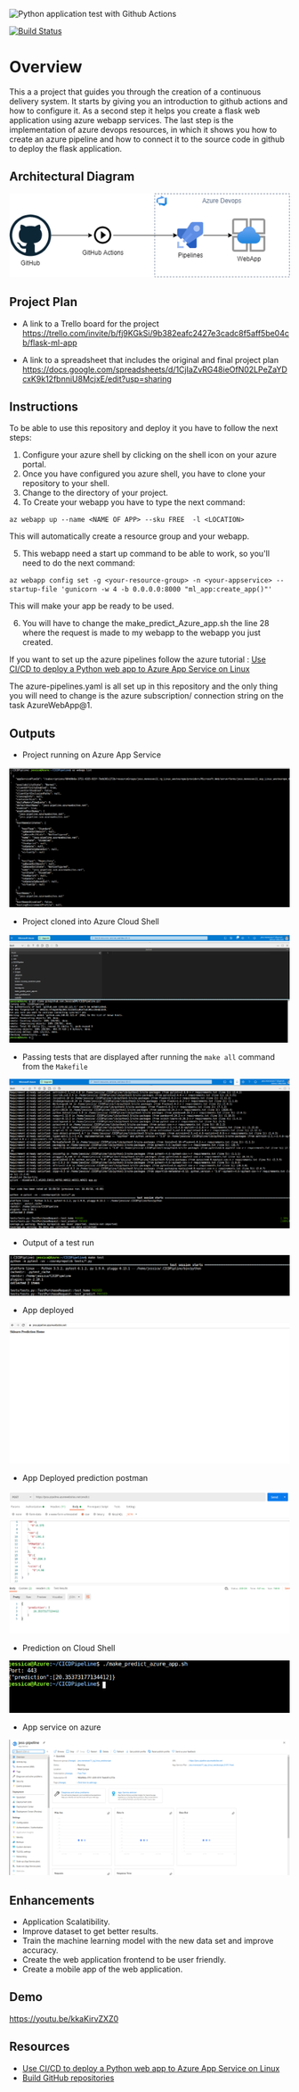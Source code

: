 ![Python application test with Github Actions](https://github.com/JessicaBMV/CICDPipeline/workflows/Python%20application%20test%20with%20Github%20Actions/badge.svg)

[![Build Status](https://dev.azure.com/jessmenesses110754/jessmenesses11/_apis/build/status/JessicaBMV.CICDPipeline?branchName=main)](https://dev.azure.com/jessmenesses110754/jessmenesses11/_build/latest?definitionId=1&branchName=main)

# Overview

This a a project that guides you through the creation of a continuous delivery system.
It starts by giving you an introduction to github actions and how to configure it. 
As a second step it helps you create a flask web application using azure webapp services. 
The last step is the implementation of azure devops resources, in which it shows you how to create an azure pipeline and how to connect it to the source code in github to deploy the flask application.

## Architectural Diagram
<img src='/images/CICDPipeline.png'/>

## Project Plan

* A link to a Trello board for the project
https://trello.com/invite/b/fj9KGkSi/9b382eafc2427e3cadc8f5aff5be04cb/flask-ml-app

* A link to a spreadsheet that includes the original and final project plan
https://docs.google.com/spreadsheets/d/1CjIaZvRG48ieOfN02LPeZaYDcxK9k12fbnniU8McjxE/edit?usp=sharing


## Instructions

To be able to use this repository and deploy it you have to follow the next steps:

1. Configure your azure shell by clicking on the shell icon on your azure portal.
2. Once you have configured you azure shell, you have to clone your repository to your shell.
3. Change to the directory of your project.
4. To Create your webapp you have to type the next command:

```
az webapp up --name <NAME OF APP> --sku FREE  -l <LOCATION>

```
This will automatically create a resource group and your webapp.

5. This webapp need a start up command to be able to work, so you'll need to do the next command: 

```
az webapp config set -g <your-resource-group> -n <your-appservice> --startup-file 'gunicorn -w 4 -b 0.0.0.0:8000 "ml_app:create_app()"'

```
This will make your app be ready to be used. 

6. You will have to change the make_predict_Azure_app.sh the line 28 where the request is made to my webapp to the webapp you just created. 

If you want to set up the azure pipelines follow the azure tutorial : [Use CI/CD to deploy a Python web app to Azure App Service on Linux](https://docs.microsoft.com/en-us/azure/devops/pipelines/ecosystems/python-webapp?view=azure-devops)

The azure-pipelines.yaml is all set up in this repository and the only thing you will need to change is the azure subscription/ connection string on the task AzureWebApp@1.


## Outputs
* Project running on Azure App Service
<img src='/images/webapp-running.png'/>


* Project cloned into Azure Cloud Shell
<img src='/images/clone-repo.png'/>

* Passing tests that are displayed after running the `make all` command from the `Makefile`
<img src='/images/make-all.png'/>

* Output of a test run
<img src='/images/make-test.png'/>

* App deployed
<img src='/images/home.png'/>

* App Deployed prediction postman
<img src='/images/postman-prediction.png'/>

* Prediction on Cloud Shell 
<img src='/images/prediction.png'/>

* App service on azure
<img src='/images/app-service.png'/>


## Enhancements

- Application Scalatibility.
- Improve dataset to get better results.
- Train the machine learning model with the new data set and improve accuracy.
- Create the web application frontend to be user friendly.
- Create a mobile app of the web application.



## Demo 

https://youtu.be/kkaKirvZXZ0 

## Resources
- [Use CI/CD to deploy a Python web app to Azure App Service on Linux](https://docs.microsoft.com/en-us/azure/devops/pipelines/ecosystems/python-webapp?view=azure-devops)
- [Build GitHub repositories](https://docs.microsoft.com/en-us/azure/devops/pipelines/repos/github?view=azure-devops&tabs=yaml)

